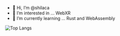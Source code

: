 - 👋 Hi, I’m @shilaca
- 👀 I’m interested in ... WebXR
- 🌱 I’m currently learning ... Rust and WebAssembly

![Top Langs](https://github-readme-stats.vercel.app/api/top-langs/?username=shilaca&layout=compact&title_color=90BB87)

<!--
![Anurag's GitHub stats](https://github-readme-stats.vercel.app/api?username=shilaca&count_private=true&show_icons=true&title_color=EE7BAC&icon_color=90BB86)
-->

<!---
shilaca/shilaca is a ✨ special ✨ repository because its `README.md` (this file) appears on your GitHub profile.
You can click the Preview link to take a look at your changes.

- 👋 Hi, I’m @shilaca
- 👀 I’m interested in ...
- 🌱 I’m currently learning ...
- 💞️ I’m looking to collaborate on ...
- 📫 How to reach me 
--->
